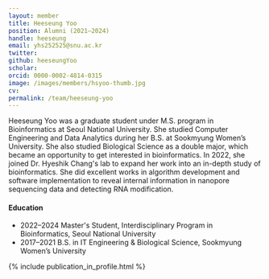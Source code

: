 ```yaml
---
layout: member
title: Heeseung Yoo
position: Alumni (2021–2024)
handle: heeseung
email: yhs252525@snu.ac.kr
twitter: 
github: heeseungYoo
scholar: 
orcid: 0000-0002-4814-0315
image: /images/members/hsyoo-thumb.jpg
cv: 
permalink: /team/heeseung-yoo
---
```


Heeseung Yoo was a graduate student under M.S. program in Bioinformatics
at Seoul National University. She studied Computer Engineering and
Data Analytics during her B.S. at Sookmyung Women’s University. She
also studied Biological Science as a double major, which became an
opportunity to get interested in bioinformatics. In 2022, she joined
Dr. Hyeshik Chang's lab to expand her work into an in-depth study of
bioinformatics. She did excellent works in algorithm development and
software implementation to reveal internal information in nanopore
sequencing data and detecting RNA modification.

#### Education

<ul class="chronological">
  <li><span>2022–2024</span> Master's Student, Interdisciplinary Program in Bioinformatics, Seoul National University</li>
  <li><span>2017–2021</span> B.S. in IT Engineering &amp; Biological Science, Sookmyung Women’s University</li>
</ul>

{% include publication_in_profile.html %}
